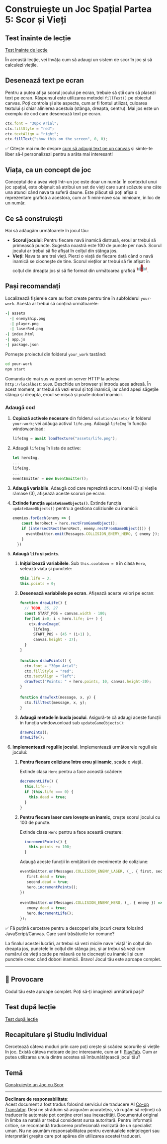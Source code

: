 <!--
CO_OP_TRANSLATOR_METADATA:
{
  "original_hash": "4e8250db84b027c9ff816b4e4c093457",
  "translation_date": "2025-08-27T22:15:57+00:00",
  "source_file": "6-space-game/5-keeping-score/README.md",
  "language_code": "ro"
}
-->
# Construiește un Joc Spațial Partea 5: Scor și Vieți

## Test înainte de lecție

[Test înainte de lecție](https://ashy-river-0debb7803.1.azurestaticapps.net/quiz/37)

În această lecție, vei învăța cum să adaugi un sistem de scor în joc și să calculezi viețile.

## Desenează text pe ecran

Pentru a putea afișa scorul jocului pe ecran, trebuie să știi cum să plasezi text pe ecran. Răspunsul este utilizarea metodei `fillText()` pe obiectul canvas. Poți controla și alte aspecte, cum ar fi fontul utilizat, culoarea textului și chiar alinierea acestuia (stânga, dreapta, centru). Mai jos este un exemplu de cod care desenează text pe ecran.

```javascript
ctx.font = "30px Arial";
ctx.fillStyle = "red";
ctx.textAlign = "right";
ctx.fillText("show this on the screen", 0, 0);
```

✅ Citește mai multe despre [cum să adaugi text pe un canvas](https://developer.mozilla.org/docs/Web/API/Canvas_API/Tutorial/Drawing_text) și simte-te liber să-l personalizezi pentru a arăta mai interesant!

## Viața, ca un concept de joc

Conceptul de a avea vieți într-un joc este doar un număr. În contextul unui joc spațial, este obișnuit să atribui un set de vieți care sunt scăzute una câte una atunci când nava ta suferă daune. Este plăcut să poți afișa o reprezentare grafică a acestora, cum ar fi mini-nave sau inimioare, în loc de un număr.

## Ce să construiești

Hai să adăugăm următoarele în jocul tău:

- **Scorul jocului**: Pentru fiecare navă inamică distrusă, eroul ar trebui să primească puncte. Sugestia noastră este 100 de puncte per navă. Scorul jocului ar trebui să fie afișat în colțul din stânga jos.
- **Vieți**: Nava ta are trei vieți. Pierzi o viață de fiecare dată când o navă inamică se ciocnește de tine. Scorul vieților ar trebui să fie afișat în colțul din dreapta jos și să fie format din următoarea grafică ![imagine viață](../../../../translated_images/life.6fb9f50d53ee0413cd91aa411f7c296e10a1a6de5c4a4197c718b49bf7d63ebf.ro.png).

## Pași recomandați

Localizează fișierele care au fost create pentru tine în subfolderul `your-work`. Acesta ar trebui să conțină următoarele:

```bash
-| assets
  -| enemyShip.png
  -| player.png
  -| laserRed.png
-| index.html
-| app.js
-| package.json
```

Pornește proiectul din folderul `your_work` tastând:

```bash
cd your-work
npm start
```

Comanda de mai sus va porni un server HTTP la adresa `http://localhost:5000`. Deschide un browser și introdu acea adresă. În acest moment, ar trebui să vezi eroul și toți inamicii, iar când apeși săgețile stânga și dreapta, eroul se mișcă și poate doborî inamicii.

### Adaugă cod

1. **Copiază activele necesare** din folderul `solution/assets/` în folderul `your-work`; vei adăuga activul `life.png`. Adaugă `lifeImg` în funcția window.onload:

    ```javascript
    lifeImg = await loadTexture("assets/life.png");
    ```

1. Adaugă `lifeImg` în lista de active:

    ```javascript
    let heroImg,
    ...
    lifeImg,
    ...
    eventEmitter = new EventEmitter();
    ```
  
2. **Adaugă variabile**. Adaugă cod care reprezintă scorul total (0) și viețile rămase (3), afișează aceste scoruri pe ecran.

3. **Extinde funcția `updateGameObjects()`**. Extinde funcția `updateGameObjects()` pentru a gestiona coliziunile cu inamicii:

    ```javascript
    enemies.forEach(enemy => {
        const heroRect = hero.rectFromGameObject();
        if (intersectRect(heroRect, enemy.rectFromGameObject())) {
          eventEmitter.emit(Messages.COLLISION_ENEMY_HERO, { enemy });
        }
      })
    ```

4. **Adaugă `life` și `points`**. 
   1. **Inițializează variabilele**. Sub `this.cooldown = 0` în clasa `Hero`, setează viața și punctele:

        ```javascript
        this.life = 3;
        this.points = 0;
        ```

   1. **Desenează variabilele pe ecran**. Afișează aceste valori pe ecran:

        ```javascript
        function drawLife() {
          // TODO, 35, 27
          const START_POS = canvas.width - 180;
          for(let i=0; i < hero.life; i++ ) {
            ctx.drawImage(
              lifeImg, 
              START_POS + (45 * (i+1) ), 
              canvas.height - 37);
          }
        }
        
        function drawPoints() {
          ctx.font = "30px Arial";
          ctx.fillStyle = "red";
          ctx.textAlign = "left";
          drawText("Points: " + hero.points, 10, canvas.height-20);
        }
        
        function drawText(message, x, y) {
          ctx.fillText(message, x, y);
        }

        ```

   1. **Adaugă metode în bucla jocului**. Asigură-te că adaugi aceste funcții în funcția window.onload sub `updateGameObjects()`:

        ```javascript
        drawPoints();
        drawLife();
        ```

1. **Implementează regulile jocului**. Implementează următoarele reguli ale jocului:

   1. **Pentru fiecare coliziune între erou și inamic**, scade o viață.
   
      Extinde clasa `Hero` pentru a face această scădere:

        ```javascript
        decrementLife() {
          this.life--;
          if (this.life === 0) {
            this.dead = true;
          }
        }
        ```

   2. **Pentru fiecare laser care lovește un inamic**, crește scorul jocului cu 100 de puncte.

      Extinde clasa `Hero` pentru a face această creștere:
    
        ```javascript
          incrementPoints() {
            this.points += 100;
          }
        ```

        Adaugă aceste funcții în emițătorii de evenimente de coliziune:

        ```javascript
        eventEmitter.on(Messages.COLLISION_ENEMY_LASER, (_, { first, second }) => {
           first.dead = true;
           second.dead = true;
           hero.incrementPoints();
        })

        eventEmitter.on(Messages.COLLISION_ENEMY_HERO, (_, { enemy }) => {
           enemy.dead = true;
           hero.decrementLife();
        });
        ```

✅ Fă puțină cercetare pentru a descoperi alte jocuri create folosind JavaScript/Canvas. Care sunt trăsăturile lor comune?

La finalul acestei lucrări, ar trebui să vezi micile nave 'viață' în colțul din dreapta jos, punctele în colțul din stânga jos, și ar trebui să vezi cum numărul de vieți scade pe măsură ce te ciocnești cu inamicii și cum punctele cresc când dobori inamicii. Bravo! Jocul tău este aproape complet.

---

## 🚀 Provocare

Codul tău este aproape complet. Poți să-ți imaginezi următorii pași?

## Test după lecție

[Test după lecție](https://ashy-river-0debb7803.1.azurestaticapps.net/quiz/38)

## Recapitulare și Studiu Individual

Cercetează câteva moduri prin care poți crește și scădea scorurile și viețile în joc. Există câteva motoare de joc interesante, cum ar fi [PlayFab](https://playfab.com). Cum ar putea utilizarea unuia dintre acestea să îmbunătățească jocul tău?

## Temă

[Construiește un Joc cu Scor](assignment.md)

---

**Declinare de responsabilitate**:  
Acest document a fost tradus folosind serviciul de traducere AI [Co-op Translator](https://github.com/Azure/co-op-translator). Deși ne străduim să asigurăm acuratețea, vă rugăm să rețineți că traducerile automate pot conține erori sau inexactități. Documentul original în limba sa natală ar trebui considerat sursa autoritară. Pentru informații critice, se recomandă traducerea profesională realizată de un specialist uman. Nu ne asumăm responsabilitatea pentru eventualele neînțelegeri sau interpretări greșite care pot apărea din utilizarea acestei traduceri.